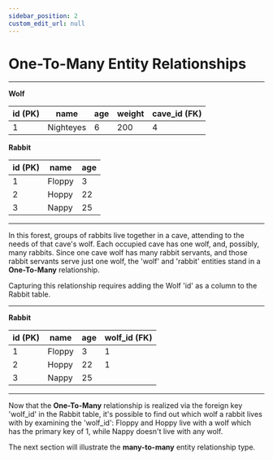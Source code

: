 ```yaml
---
sidebar_position: 2
custom_edit_url: null
---
```


# One-To-Many Entity Relationships 

---

**Wolf**

| id (PK) | name      | age | weight | cave_id (FK) |
|----|-----------|-----|--------|---------| 
| 1  | Nighteyes | 6   | 200    | 4       |

**Rabbit**

| id (PK) | name   | age |
|----|--------|-----|
| 1  | Floppy | 3   |
| 2  | Hoppy  | 22  |
| 3  | Nappy  | 25  |

---

In this forest, groups of rabbits live together in a cave, attending to the needs of that cave's wolf. Each occupied cave has one wolf, and, possibly, many rabbits. Since one cave wolf has many rabbit servants, and those rabbit servants serve just one wolf, the 'wolf' and 'rabbit' entities stand in a **One-To-Many** relationship.

Capturing this relationship requires adding the Wolf 'id' as a column to the Rabbit table.

---

**Rabbit**

| id (PK) | name   | age | wolf_id (FK) |
|----|--------|-----|---------|
| 1  | Floppy | 3   | 1       |
| 2  | Hoppy  | 22  | 1       |
| 3  | Nappy  | 25  |         |

---

Now that the **One-To-Many** relationship is realized via the foreign key 'wolf_id' in the Rabbit table, it's possible to find out which wolf a rabbit lives with by examining the 'wolf_id': Floppy and Hoppy live with a wolf which has the primary key of 1, while Nappy doesn't live with any wolf. 

The next section will illustrate the **many-to-many** entity relationship type. 